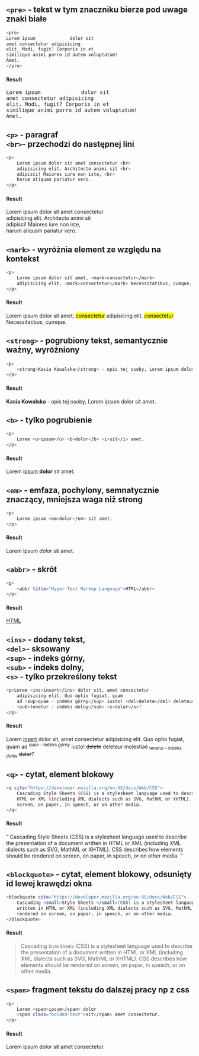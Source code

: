 
## `<pre>` - tekst w tym znaczniku bierze pod uwage znaki białe
```bash
<pre>
Lorem ipsum             dolor sit
amet consectetur adipisicing 
elit. Modi, fugit? Corporis in et 
similique animi porro id autem voluptatum! 
Amet.
</pre>
```

#### Result
<pre >Lorem ipsum             dolor sit
amet consectetur adipisicing 
elit. Modi, fugit? Corporis in et 
similique animi porro id autem voluptatum! 
Amet.
</pre>



## `<p>` - paragraf <br>`<br>`- przechodzi do następnej lini

```bash
<p>
    Lorem ipsum dolor sit amet consectetur <br>
    adipisicing elit. Architecto animi sit <br>
    adipisci! Maiores iure non iste, <br>
    harum aliquam pariatur vero.
</p>
```
#### Result
<p>
    Lorem ipsum dolor sit amet consectetur <br>
    adipisicing elit. Architecto animi sit <br>
    adipisci! Maiores iure non iste, <br>
    harum aliquam pariatur vero.
</p>

## `<mark>` - wyróżnia element ze względu na kontekst 
```bash
<p>
    Lorem ipsum dolor sit amet, <mark>consectetur</mark>
    adipisicing elit. <mark>consectetur</mark> Necessitatibus, cumque.
</p>
```
#### Result

<p>
    Lorem ipsum dolor sit amet, <mark>consectetur</mark>
    adipisicing elit. <mark>consectetur</mark> Necessitatibus, cumque.
</p>


## `<strong>` - pogrubiony tekst, semantycznie ważny, wyróżniony 
```bash
<p>
    <strong>Kasia Kowalska</strong> - opis tej osoby, Lorem ipsum dolor sit amet.
</p>
```
#### Result
<p>
    <strong>Kasia Kowalska</strong> - opis tej osoby, Lorem ipsum dolor sit amet.
</p>

## `<b>` - tylko pogrubienie 
```bash
<p>
    Lorem <u>ipsum</u> <b>dolor</b> <i>sit</i> amet.
</p>
```
#### Result

<p>
    Lorem <u>ipsum</u> <b>dolor</b> <i>sit</i> amet.
</p>

## `<em>` - emfaza, pochylony, semnatycznie znaczący, mniejsza waga niż strong 
```bash
<p>
    Lorem ipsum <em>dolor</em> sit amet.
</p>
```

#### Result
<p>
    Lorem ipsum <em>dolor</em> sit amet.
</p>

## `<abbr>` - skrót 
```bash
<p>
    <abbr title="Hyper Text Markup Language">HTML</abbr>
</p>
```
#### Result
<p>
    <abbr title="Hyper Text Markup Language">HTML</abbr>
</p>

## `<ins>` - dodany tekst, <br> `<del>`- sksowany <br> `<sup>` - indeks górny, <br> `<sub>` - indeks dolny, <br> `<s>` - tylko przekreślony tekst

```bash
<p>Lorem <ins>insert</ins> dolor sit, amet consectetur
    adipisicing elit. Quo optio fugiat, quam
    ad <sup>quae - indeks górny</sup> iusto! <del>delete</del> deleteur molestiae
    <sub>tenetur - indeks dolny</sub> <s>dolor</s>?
</p>
```
#### Result
<p>Lorem <ins>insert</ins> dolor sit, amet consectetur
    adipisicing elit. Quo optio fugiat, quam
    ad <sup>quae - indeks górny</sup> iusto! <del>delete</del> deleteur molestiae
    <sub>tenetur - indeks dolny</sub> <s>dolor</s>?
</p>

## `<q>` - cytat, element blokowy 
```bash
<q cite="https://developer.mozilla.org/en-US/docs/Web/CSS">
    Cascading Style Sheets (CSS) is a stylesheet language used to describe the presentation of a document written in
    HTML or XML (including XML dialects such as SVG, MathML or XHTML). CSS describes how elements should be rendered on
    screen, on paper, in speech, or on other media.
</q>
```
#### Result

<q cite="https://developer.mozilla.org/en-US/docs/Web/CSS">
    Cascading Style Sheets (CSS) is a stylesheet language used to describe the presentation of a document written in
    HTML or XML (including XML dialects such as SVG, MathML or XHTML). CSS describes how elements should be rendered on
    screen, on paper, in speech, or on other media.
</q>

## `<blockquote>` - cytat, element blokowy, odsunięty id lewej krawędzi okna 
```bash
<blockquote cite="https://developer.mozilla.org/en-US/docs/Web/CSS">
    Cascading <small>Style Sheets </small>(CSS) is a stylesheet language used to describe the presentation of a document
    written in HTML or XML (including XML dialects such as SVG, MathML or XHTML). CSS describes how elements should be
    rendered on screen, on paper, in speech, or on other media.
</blockquote>
```
#### Result

<blockquote cite="https://developer.mozilla.org/en-US/docs/Web/CSS">
    Cascading <small>Style Sheets </small>(CSS) is a stylesheet language used to describe the presentation of a document
    written in HTML or XML (including XML dialects such as SVG, MathML or XHTML). CSS describes how elements should be
    rendered on screen, on paper, in speech, or on other media.
</blockquote>

## `<span>` fragment tekstu do dalszej pracy np z css 

```bash
<p>
    Lorem <span>ipsum</span> dolor
    <span class="bolded-text">sit</span> amet consectetur.
</p>
```

#### Result
<p>
    Lorem <span>ipsum</span> dolor
    <span class="bolded-text">sit</span> amet consectetur.
</p>
